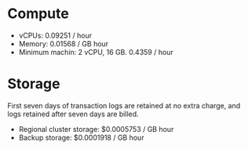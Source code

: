 # Compute
- vCPUs: 0.09251 / hour
- Memory: 0.01568 / GB hour
- Minimum machin: 2 vCPU, 16 GB. 0.4359 / hour
# Storage
First seven days of transaction logs are retained at no extra charge, and logs retained after seven days are billed.
- Regional cluster storage: $0.0005753 / GB hour
- Backup storage: $0.0001918 / GB hour
